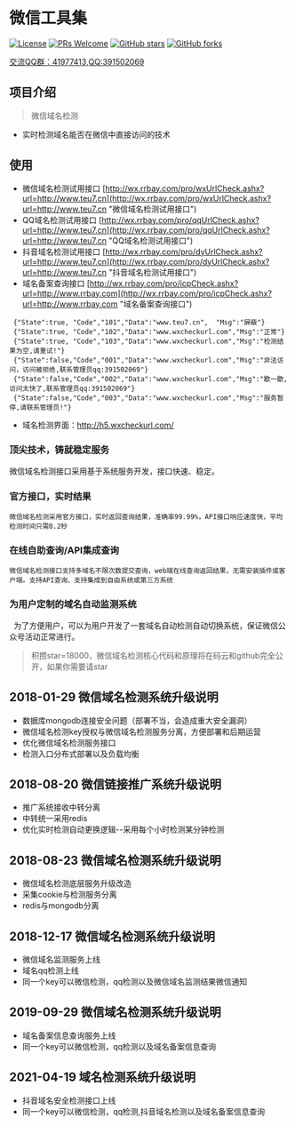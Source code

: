 ﻿# 微信工具集
[![License](https://img.shields.io/badge/license-MIT-blue.svg)](LICENSE)
[![PRs Welcome](https://img.shields.io/badge/PRs-welcome-brightgreen.svg)](https://github.com/gemgin/WeChatTools/pulls)
[![GitHub stars](https://img.shields.io/github/stars/gemgin/WeChatTools.svg?style=social&label=Stars)](https://github.com/gemgin/WeChatTools)
[![GitHub forks](https://img.shields.io/github/forks/gemgin/WeChatTools.svg?style=social&label=Fork)](https://github.com/gemgin/WeChatTools)

[交流QQ群：41977413](https://jq.qq.com/?_wv=1027&k=hkAvP9As "QQ群:41977413"),[QQ:391502069](http://wpa.qq.com/msgrd?v=3&uin=391502069&site=qq&menu=yes "QQ:391502069")

## 项目介绍
> 微信域名检测
- 实时检测域名能否在微信中直接访问的技术


## 使用
- 微信域名检测试用接口 [http://wx.rrbay.com/pro/wxUrlCheck.ashx?url=http://www.teu7.cn](http://wx.rrbay.com/pro/wxUrlCheck.ashx?url=http://www.teu7.cn "微信域名检测试用接口")
- QQ域名检测试用接口 [http://wx.rrbay.com/pro/qqUrlCheck.ashx?url=http://www.teu7.cn](http://wx.rrbay.com/pro/qqUrlCheck.ashx?url=http://www.teu7.cn "QQ域名检测试用接口")
- 抖音域名检测试用接口 [http://wx.rrbay.com/pro/dyUrlCheck.ashx?url=http://www.teu7.cn](http://wx.rrbay.com/pro/dyUrlCheck.ashx?url=http://www.teu7.cn "抖音域名检测试用接口")
- 域名备案查询接口 [http://wx.rrbay.com/pro/icpCheck.ashx?url=http://www.rrbay.com](http://wx.rrbay.com/pro/icpCheck.ashx?url=http://www.rrbay.com "域名备案查询接口")
```
 {"State":true, "Code","101","Data":"www.teu7.cn",  "Msg":"屏蔽"}
 {"State":true, "Code","102","Data":"www.wxcheckurl.com","Msg":"正常"}
 {"State":true, "Code","103","Data":"www.wxcheckurl.com","Msg":"检测结果为空,请重试!"}
 {"State":false,"Code","001","Data":"www.wxcheckurl.com","Msg":"非法访问，访问被拒绝,联系管理员qq:391502069"}
 {"State":false,"Code","002","Data":"www.wxcheckurl.com","Msg":"歇一歇,访问太快了,联系管理员qq:391502069"}
 {"State":false,"Code","003","Data":"www.wxcheckurl.com","Msg":"服务暂停,请联系管理员!"}
```
- 域名检测界面：http://h5.wxcheckurl.com/
 
### 顶尖技术，铸就稳定服务

微信域名检测接口采用基于系统服务开发，接口快速、稳定。

### 官方接口，实时结果

    微信域名检测采用官方接口，实时返回查询结果，准确率99.99%，API接口响应速度快，平均检测时间只需0.2秒

### 在线自助查询/API集成查询

    微信域名检测接口支持多域名不限次数提交查询，web端在线查询返回结果，无需安装插件或客户端。支持API查询、支持集成到自由系统或第三方系统

### 为用户定制的域名自动监测系统

   为了方便用户，可以为用户开发了一套域名自动检测自动切换系统，保证微信公众号活动正常进行。

> 积攒star=18000，微信域名检测核心代码和原理将在码云和github完全公开，如果你需要请star

## 2018-01-29 微信域名检测系统升级说明
- 数据库mongodb连接安全问题（部署不当，会造成重大安全漏洞）
- 微信域名检测key授权与微信域名检测服务分离，方便部署和后期运营
- 优化微信域名检测服务接口
- 检测入口分布式部署以及负载均衡

## 2018-08-20 微信链接推广系统升级说明
- 推广系统接收中转分离
- 中转统一采用redis
- 优化实时检测自动更换逻辑--采用每个小时检测某分钟检测
 
## 2018-08-23 微信域名检测系统升级说明
- 微信域名检测底层服务升级改造
- 采集cookie与检测服务分离
- redis与mongodb分离

## 2018-12-17 微信域名检测系统升级说明
- 微信域名监测服务上线
- 域名qq检测上线
- 同一个key可以微信检测，qq检测以及微信域名监测结果微信通知

## 2019-09-29 微信域名检测系统升级说明
- 域名备案信息查询服务上线
- 同一个key可以微信检测，qq检测以及域名备案信息查询

## 2021-04-19 域名检测系统升级说明
- 抖音域名安全检测接口上线
- 同一个key可以微信检测，qq检测,抖音域名检测以及域名备案信息查询